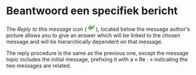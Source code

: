 # Beantwoord een specifiek bericht

The _Reply to this message_ icon \(![](../../.gitbook/assets/images89.png)\), located below the message author's picture allows you to give an answer which will be linked to the chosen message and will be hierarchically dependent on that message.

The reply procedure is the same as the previous one, except the message topic includes the initial message, prefixing it with a « Re : » indicating the two messages are related.

